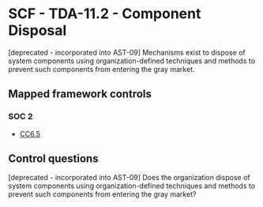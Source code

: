 # SCF - TDA-11.2 - Component Disposal
[deprecated - incorporated into AST-09]
Mechanisms exist to dispose of system components using organization-defined techniques and methods to prevent such components from entering the gray market. 
## Mapped framework controls
### SOC 2
- [CC6.5](../soc2/cc65.md)
  
## Control questions
[deprecated - incorporated into AST-09]
Does the organization dispose of system components using organization-defined techniques and methods to prevent such components from entering the gray market? 
  
